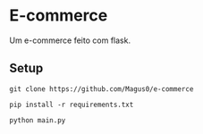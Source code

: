 # E-commerce

Um e-commerce feito com flask.

## Setup

`git clone https://github.com/Magus0/e-commerce`

`pip install -r requirements.txt`

`python main.py`
